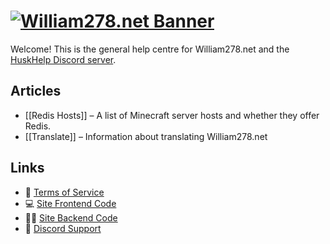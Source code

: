 # [![William278.net Banner](/images/banner.png)](https://github.com/WiIIiam278/flesh)
Welcome! This is the general help centre for William278.net and the [HuskHelp Discord server](https://discord.gg/tVYhJfyDWG). 

## Articles
* [[Redis Hosts]] &ndash; A list of Minecraft server hosts and whether they offer Redis.
* [[Translate]] &ndash; Information about translating William278.net

## Links
* 🔔 [Terms of Service](https://william278.net/terms)
* 💻 [Site Frontend Code](https://github.com/WiIIiam278/flesh)
* 🧑‍💻 [Site Backend Code](https://github.com/WiIIiam278/bones)
* 💬 [Discord Support](https://discord.gg/tVYhJfyDWG)
